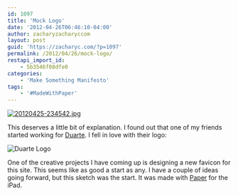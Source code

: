 ```yaml
---
id: 1097
title: 'Mock Logo'
date: '2012-04-26T06:46:10-04:00'
author: zacharyzacharyccom
layout: post
guid: 'https://zacharyc.com/?p=1097'
permalink: /2012/04/26/mock-logo/
restapi_import_id:
    - 5b3546f08dfe0
categories:
    - 'Make Something Manifesto'
tags:
    - '#MadeWithPaper'
---
```


[![20120425-234542.jpg](https://i0.wp.com/zacharyc.com/wp-content/uploads/2012/04/20120425-234542.jpg?w=1100&ssl=1)](https://i0.wp.com/zacharyc.com/wp-content/uploads/2012/04/20120425-234542.jpg?ssl=1)

This deserves a little bit of explanation. I found out that one of my friends started working for [Duarte](http://www.duarte.com/). I fell in love with their logo:

![Duarte Logo](https://i0.wp.com/static.duarte.com/logo.png?w=1100)

One of the creative projects I have coming up is designing a new favicon for this site. This seems like as good a start as any. I have a couple of ideas going forward, but this sketch was the start. It was made with [Paper](http://www.fiftythree.com/paper) for the iPad.